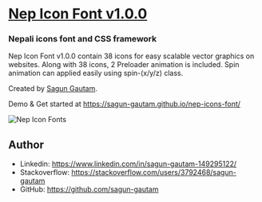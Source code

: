 # [Nep Icon Font v1.0.0](https://sagun-gautam.github.io/nep-icons-font/)

### Nepali icons font and CSS framework

Nep Icon Font v1.0.0 contain 38 icons for easy scalable vector graphics on websites.
Along with 38 icons, 2 Preloader animation is included.
Spin animation can applied easily using spin-(x/y/z) class.

Created by [Sagun Gautam](https://twitter.com/gudboisgn).

Demo & Get started at https://sagun-gautam.github.io/nep-icons-font/

![Nep Icon Fonts](https://s29.postimg.org/91vpr7k3r/Screenshot_55.png "Nepali Icon Fonts")


## Author
- Linkedin: https://www.linkedin.com/in/sagun-gautam-149295122/
- Stackoverflow: https://stackoverflow.com/users/3792468/sagun-gautam
- GitHub: https://github.com/sagun-gautam
